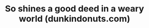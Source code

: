 ---
ee_id: '4130'
site: '1'
type: '2'
url: 2014-032-so-shines-a-good-deed-in-a-weary-world
title: So shines a good deed in a weary world (dunkindonuts.com)
year: '2014'
display_year: '2014'
medium: Single channel video
dims: Vaiable
pitch: "​Surfing around dunkindonuts.com…..."
ps: ''
live_url: ''
related: ''
youtube: ''
related_code: ''
imgs: dunkin-2014-032-digital-2-database-ih.jpg
subheading: ''
download: ''
add_credit: ''
commission: ''
layout: things-i-made
---